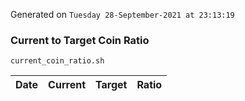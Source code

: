 Generated on `Tuesday 28-September-2021 at 23:13:19`

### Current to Target Coin Ratio
`current_coin_ratio.sh`

Date|Current|Target|Ratio
---|---|---|---
